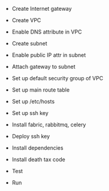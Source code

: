 * Create Internet gateway
* Create VPC
* Enable DNS attribute in VPC
* Create subnet
* Enable public IP attr in subnet 
* Attach gateway to subnet
* Set up default security group of VPC
* Set up main route table

* Set up /etc/hosts
* Set up ssh key
* Install fabric, rabbitmq, celery
* Deploy ssh key
* Install dependencies
* Install death tax code
* Test
* Run

